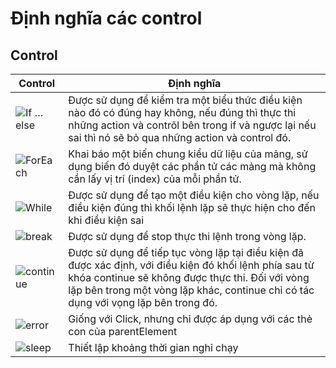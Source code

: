# Định nghĩa các control 

## Control

| Control | Định nghĩa |
| ------ | ------ |
| ![If … else](https://user-images.githubusercontent.com/105435351/196140896-9439dcdd-91bb-4877-a857-30caba8dc6c1.png) | Được sử dụng để kiểm tra một biểu thức điều kiện nào đó có đúng hay không, nếu đúng thì thực thi những action và contrõl bên trong if và ngược lại nếu sai thì nó sẽ bỏ qua những action và control đó. |
| ![ForEach](https://user-images.githubusercontent.com/105435351/196141212-a3d02511-e00e-46c0-920f-06fd7864e45e.png) | Khai báo một biến chung kiểu dữ liệu của mảng, sử dụng biến đó duyệt các phần tử các mảng mà không cần lấy vị trí (index) của mỗi phần tử.  | 
| ![While](https://user-images.githubusercontent.com/105435351/196141591-bd60de92-fe9f-4a3a-9bed-f2b15b593b31.png) | Được sử dụng để tạo một điều kiện cho vòng lặp, nếu điều kiện đúng thì khối lệnh lặp sẽ thực hiện cho đến khi điều kiện sai | 
| ![break](https://user-images.githubusercontent.com/105435351/196141921-e3900573-4e06-4aa2-865e-d208858485ab.png) | Được sử dụng để stop thực thi lệnh trong vòng lặp.  | 
| ![continue](https://user-images.githubusercontent.com/105435351/196142130-ebc42f57-7b5e-4d3c-a5f5-e3ed7fdb6b2f.png) | Được sử dụng để tiếp tục vòng lặp tại điều kiện đã được xác định, với điều kiện đó khối lệnh phía sau từ khóa continue sẽ không được thực thi. Đối với vòng lặp bên trong một vòng lặp khác, continue chỉ có tác dụng với vọng lặp bên trong đó. | 
| ![error](https://user-images.githubusercontent.com/105435351/196142383-d6ac1aec-ee9f-43a7-85ed-7581e2e2205a.png) | Giống với Click, nhưng chỉ được áp dụng với các thẻ con của parentElement  | 
| ![sleep](https://user-images.githubusercontent.com/105435351/196142737-7caaecfc-3343-40d2-a920-dda2bdcb9eef.png) | Thiết lập khoảng thời gian nghỉ chạy | 



  
